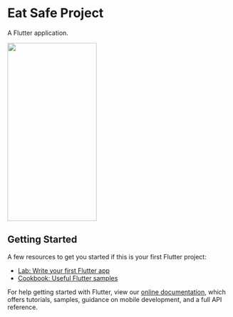 # Eat Safe Project

A Flutter application.

<img src="https://user-images.githubusercontent.com/71315238/102816923-d20bc500-43f4-11eb-81e5-487641c8499f.gif" width="200" height="400" /> 

## Getting Started

A few resources to get you started if this is your first Flutter project:

- [Lab: Write your first Flutter app](https://flutter.dev/docs/get-started/codelab)
- [Cookbook: Useful Flutter samples](https://flutter.dev/docs/cookbook)

For help getting started with Flutter, view our
[online documentation](https://flutter.dev/docs), which offers tutorials,
samples, guidance on mobile development, and a full API reference.
